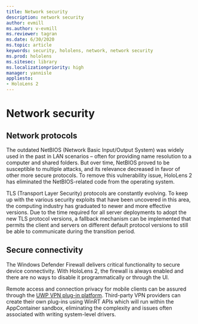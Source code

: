 ```yaml
---
title: Network security
description: network security
author: evmill
ms.author: v-evmill
ms.reviewer: tagran
ms.date: 6/30/2020
ms.topic: article
keywords: security, hololens, network, network security
ms.prod: hololens
ms.sitesec: library
ms.localizationpriority: high
manager: yannisle
appliesto:
- HoloLens 2
---
```


# Network security

## Network protocols

The outdated NetBIOS (Network Basic Input/Output System) was widely used in the past in LAN scenarios – often for providing name resolution to a computer and shared folders. But over time, NetBIOS proved to be susceptible to multiple attacks, and its relevance decreased in favor of other more secure protocols. To remove this vulnerability issue, HoloLens 2 has eliminated the NetBIOS-related code from the operating system.

TLS (Transport Layer Security) protocols are constantly evolving. To keep up with the various security exploits that have been uncovered in this area, the computing industry has graduated to newer and more effective versions. Due to the time required for all server deployments to adopt the new TLS protocol versions, a fallback mechanism can be implemented that permits the client and servers on different default protocol versions to still be able to communicate during the transition period.

## Secure connectivity 

The Windows Defender Firewall delivers critical functionality to secure device connectivity. With HoloLens 2, the firewall is always enabled and there are no ways to disable it programmatically or through the UI.

Remote access and connection privacy for mobile clients can be assured through the [UWP VPN plug-in platform](https://docs.microsoft.com/uwp/api/Windows.Networking.Vpn?view=winrt-19041). Third-party VPN providers can create their own plug-ins using WinRT APIs which will run within the AppContainer sandbox, eliminating the complexity and issues often associated with writing system-level drivers.
